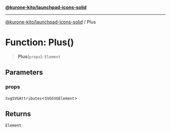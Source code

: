 [**@kurone-kito/launchpad-icons-solid**](../README.md)

***

[@kurone-kito/launchpad-icons-solid](../globals.md) / Plus

# Function: Plus()

> **Plus**(`props`): `Element`

## Parameters

### props

`SvgSVGAttributes`\<`SVGSVGElement`\>

## Returns

`Element`
